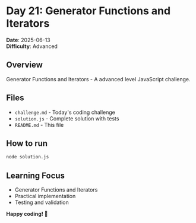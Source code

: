 # Day 21: Generator Functions and Iterators

**Date**: 2025-06-13  
**Difficulty**: Advanced

## Overview
Generator Functions and Iterators - A advanced level JavaScript challenge.

## Files
- `challenge.md` - Today's coding challenge
- `solution.js` - Complete solution with tests
- `README.md` - This file

## How to run
```bash
node solution.js
```

## Learning Focus
- Generator Functions and Iterators
- Practical implementation
- Testing and validation

**Happy coding! 🚀**
